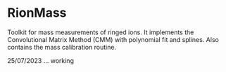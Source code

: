 # RionMass
Toolkit for mass measurements of ringed ions. It implements the Convolutional Matrix Method (CMM) with polynomial fit and splines. Also contains the mass calibration routine.

25/07/2023 ... working
